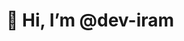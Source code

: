 # 👋 Hi, I’m @dev-iram


<!---
dev-iram/dev-iram is a ✨ special ✨ repository because its `README.md` (this file) appears on your GitHub profile.
You can click the Preview link to take a look at your changes.
--->

